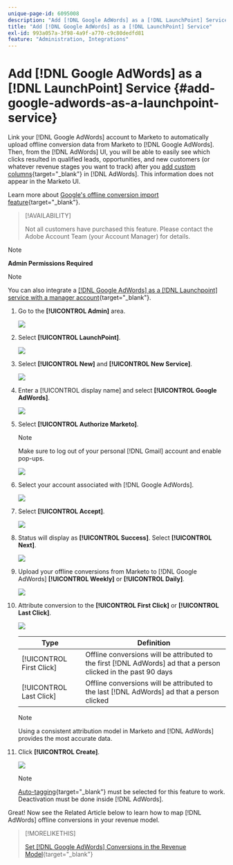 ```yaml
---
unique-page-id: 6095008
description: "Add [!DNL Google AdWords] as a [!DNL LaunchPoint] Service - Marketo Docs - Product Documentation"
title: "Add [!DNL Google AdWords] as a [!DNL LaunchPoint] Service"
exl-id: 993a057a-3f98-4a9f-a770-c9c80dedfd81
feature: "Administration, Integrations"
---
```

# Add [!DNL Google AdWords] as a [!DNL LaunchPoint] Service {#add-google-adwords-as-a-launchpoint-service}

Link your [!DNL Google AdWords] account to Marketo to automatically upload offline conversion data from Marketo to [!DNL Google AdWords]. Then, from the [!DNL AdWords] UI, you will be able to easily see which clicks resulted in qualified leads, opportunities, and new customers (or whatever revenue stages you want to track) after you [add custom columns](https://support.google.com/adwords/answer/3073556){target="_blank"} in [!DNL AdWords]. This information does not appear in the Marketo UI.

Learn more about [Google's offline conversion import feature](https://support.google.com/adwords/answer/2998031?hl=en){target="_blank"}.

>[!AVAILABILITY]
>
>Not all customers have purchased this feature. Please contact the Adobe Account Team (your Account Manager) for details.

>[!NOTE]
>
>**Admin Permissions Required**

>[!NOTE]
>
>You can also integrate a [[!DNL Google AdWords] as a [!DNL Launchpoint] service with a manager account](/help/marketo/product-docs/administration/additional-integrations/add-google-adwords-as-a-launchpoint-service-with-a-manager-account.md){target="_blank"}.

1. Go to the **[!UICONTROL Admin]** area.

   ![](assets/add-google-adwords-as-a-launchpoint-service-1.png)

1. Select **[!UICONTROL LaunchPoint]**.

   ![](assets/add-google-adwords-as-a-launchpoint-service-2.png)

1. Select **[!UICONTROL New]** and **[!UICONTROL New Service]**.

   ![](assets/add-google-adwords-as-a-launchpoint-service-3.png)

1. Enter a [!UICONTROL display name] and select **[!UICONTROL Google AdWords]**.

   ![](assets/add-google-adwords-as-a-launchpoint-service-4.png)

1. Select **[!UICONTROL Authorize Marketo]**.

   >[!NOTE]
   >
   >Make sure to log out of your personal [!DNL Gmail] account and enable pop-ups.

   ![](assets/add-google-adwords-as-a-launchpoint-service-5.png)

1. Select your account associated with [!DNL Google AdWords].

   ![](assets/add-google-adwords-as-a-launchpoint-service-6.png)

1. Select **[!UICONTROL Accept]**.

   ![](assets/add-google-adwords-as-a-launchpoint-service-7.png)

1. Status will display as **[!UICONTROL Success]**. Select **[!UICONTROL Next]**.

   ![](assets/add-google-adwords-as-a-launchpoint-service-8.png)

1. Upload your offline conversions from Marketo to [!DNL Google AdWords] **[!UICONTROL Weekly]** or **[!UICONTROL Daily]**.

   ![](assets/add-google-adwords-as-a-launchpoint-service-9.png)

1. Attribute conversion to the **[!UICONTROL First Click]** or **[!UICONTROL Last Click]**.

   ![](assets/add-google-adwords-as-a-launchpoint-service-10.png)

   | Type |Definition |
   |---|---|
   | [!UICONTROL First Click] |Offline conversions will be attributed to the first [!DNL AdWords] ad that a person clicked in the past 90 days |
   | [!UICONTROL Last Click] |Offline conversions will be attributed to the last [!DNL AdWords] ad that a person clicked |

   >[!NOTE]
   >
   >Using a consistent attribution model in Marketo and [!DNL AdWords] provides the most accurate data.

1. Click **[!UICONTROL Create]**.

   ![](assets/add-google-adwords-as-a-launchpoint-service-11.png)

   >[!NOTE]
   >
   >[Auto-tagging](https://support.google.com/adwords/answer/1752125?hl=en){target="_blank"} must be selected for this feature to work. Deactivation must be done inside [!DNL AdWords].

Great! Now see the Related Article below to learn how to map [!DNL AdWords] offline conversions in your revenue model.

   >[!MORELIKETHIS]
   >
   >[Set [!DNL Google AdWords] Conversions in the Revenue Model](/help/marketo/product-docs/reporting/revenue-cycle-analytics/revenue-cycle-models/set-google-adwords-conversions-in-the-revenue-model.md){target="_blank"}
